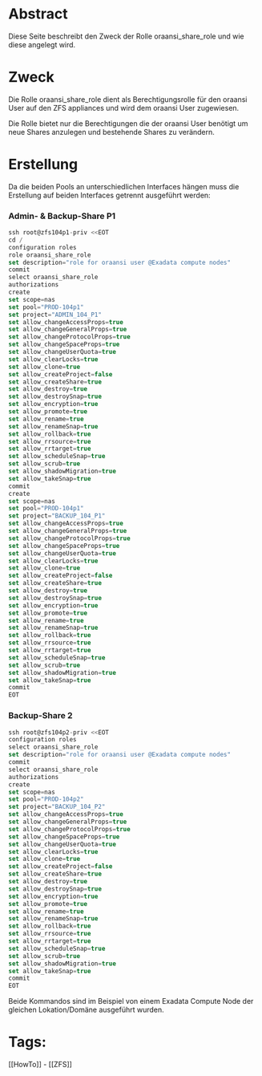
# Abstract

Diese Seite beschreibt den Zweck der Rolle oraansi_share_role und wie diese angelegt wird.

# Zweck

Die Rolle oraansi_share_role dient als Berechtigungsrolle für den oraansi User auf den ZFS appliances und wird dem oraansi User zugewiesen.

Die Rolle bietet nur die Berechtigungen die der oraansi User benötigt um neue Shares anzulegen und bestehende Shares zu verändern.

# Erstellung

Da die beiden Pools an unterschiedlichen Interfaces hängen muss die Erstellung auf beiden Interfaces getrennt ausgeführt werden:

### Admin- & Backup-Share P1

```js
ssh root@zfs104p1-priv <<EOT
cd /
configuration roles
role oraansi_share_role
set description="role for oraansi user @Exadata compute nodes"
commit
select oraansi_share_role
authorizations
create
set scope=nas
set pool="PROD-104p1"
set project="ADMIN_104_P1"
set allow_changeAccessProps=true
set allow_changeGeneralProps=true
set allow_changeProtocolProps=true
set allow_changeSpaceProps=true
set allow_changeUserQuota=true
set allow_clearLocks=true
set allow_clone=true
set allow_createProject=false
set allow_createShare=true
set allow_destroy=true
set allow_destroySnap=true
set allow_encryption=true
set allow_promote=true
set allow_rename=true
set allow_renameSnap=true
set allow_rollback=true
set allow_rrsource=true
set allow_rrtarget=true
set allow_scheduleSnap=true
set allow_scrub=true
set allow_shadowMigration=true
set allow_takeSnap=true
commit
create
set scope=nas
set pool="PROD-104p1"
set project="BACKUP_104_P1"
set allow_changeAccessProps=true
set allow_changeGeneralProps=true
set allow_changeProtocolProps=true
set allow_changeSpaceProps=true
set allow_changeUserQuota=true
set allow_clearLocks=true
set allow_clone=true
set allow_createProject=false
set allow_createShare=true
set allow_destroy=true
set allow_destroySnap=true
set allow_encryption=true
set allow_promote=true
set allow_rename=true
set allow_renameSnap=true
set allow_rollback=true
set allow_rrsource=true
set allow_rrtarget=true
set allow_scheduleSnap=true
set allow_scrub=true
set allow_shadowMigration=true
set allow_takeSnap=true
commit
EOT
```

### Backup-Share 2

```js
ssh root@zfs104p2-priv <<EOT
configuration roles
select oraansi_share_role
set description="role for oraansi user @Exadata compute nodes"
commit
select oraansi_share_role
authorizations
create
set scope=nas
set pool="PROD-104p2"
set project="BACKUP_104_P2"
set allow_changeAccessProps=true
set allow_changeGeneralProps=true
set allow_changeProtocolProps=true
set allow_changeSpaceProps=true
set allow_changeUserQuota=true
set allow_clearLocks=true
set allow_clone=true
set allow_createProject=false
set allow_createShare=true
set allow_destroy=true
set allow_destroySnap=true
set allow_encryption=true
set allow_promote=true
set allow_rename=true
set allow_renameSnap=true
set allow_rollback=true
set allow_rrsource=true
set allow_rrtarget=true
set allow_scheduleSnap=true
set allow_scrub=true
set allow_shadowMigration=true
set allow_takeSnap=true
commit
EOT​
```

Beide Kommandos sind im Beispiel von einem Exadata Compute Node der gleichen Lokation/Domäne ausgeführt wurden.

# Tags:

[[HowTo]] - [[ZFS]]

